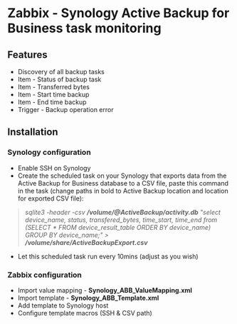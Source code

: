 # Zabbix - Synology Active Backup for Business task monitoring

## Features
* Discovery of all backup tasks
* Item - Status of backup task
* Item - Transferred bytes
* Item - Start time backup
* Item - End time backup
* Trigger - Backup operation error

## Installation

### Synology configuration

* Enable SSH on Synology 
* Create the scheduled task on your Synology that exports data from the Active Backup for Business database to a CSV file, paste this command in the task (change paths in bold to Active Backup location and location for exported CSV file):

>*sqlite3 -header -csv **/volume/@ActiveBackup/activity.db** "select device_name, status, transfered_bytes, time_start, time_end  from (SELECT * FROM device_result_table ORDER BY device_name) GROUP BY device_name;" > **/volume/share/ActiveBackupExport.csv***

* Let this scheduled task run every 10mins (adjust as you wish)

### Zabbix configuration
* Import value mapping - **Synology_ABB_ValueMapping.xml**
* Import template - **Synology_ABB_Template.xml**
* Add template to Synology host
* Configure template macros (SSH & CSV path)
